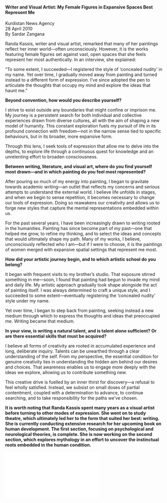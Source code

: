 <h4>Writer and Visual Artist: My Female Figures in Expansive Spaces Best Represent Me</h4>

Kurdistan News Agency  
28 April 2010  
By Sardar Zangana  

Randa Kassis, writer and visual artist, remarked that many of her paintings reflect her inner world—often unconsciously. However, it is the works featuring female figures set against vast, open spaces that she feels represent her most authentically. In an interview, she explained:

“To some extent, I succeeded—I registered the style of ‘concealed nudity’ in my name. Yet over time, I gradually moved away from painting and turned instead to a different form of expression. I’ve since adopted the pen to articulate the thoughts that occupy my mind and explore the ideas that haunt me.”

**Beyond convention, how would you describe yourself?**

I strive to exist outside any boundaries that might confine or imprison me. My journey is a persistent search for both individual and collective experiences drawn from diverse cultures, all with the aim of shaping a new model of humanity. This constant exploration fuels my pursuit of life in its profound connection with freedom—not in the narrow sense tied to specific behaviours, but in its broader, more expansive form.

Through this lens, I seek tools of expression that allow me to delve into the depths, to explore life through a continuous quest for knowledge and an unrelenting effort to broaden consciousness.

**Between writing, literature, and visual art, where do you find yourself most drawn—and in which painting do you feel most represented?**

After pouring so much of my energy into painting, I began to gravitate towards academic writing—an outlet that reflects my concerns and serious attempts to understand the external world. I believe life unfolds in stages, and when we begin to sense repetition, it becomes necessary to change our tools of expression. Doing so reawakens our creativity and allows us to forge new styles that capture the mental representations embedded within us.

For the past several years, I have been increasingly drawn to writing rooted in the humanities. Painting has since become part of my past—one that helped me grow, to refine my thinking, and to select the ideas and concepts that would ultimately shape my path. Many of my works, I believe, unconsciously reflected who I am—but if I were to choose, it is the paintings of women merged with expansive spatial settings that represent me most.

**How did your artistic journey begin, and to which artistic school do you belong?**

It began with frequent visits to my brother’s studio. That exposure stirred something in me—soon, I found that painting had begun to invade my mind and daily life. My artistic approach gradually took shape alongside the act of painting itself. I was always determined to craft a unique style, and I succeeded to some extent—eventually registering the ‘concealed nudity’ style under my name.

Yet over time, I began to step back from painting, seeking instead a new medium through which to express the thoughts and ideas that preoccupied me. Writing became that medium.

**In your view, is writing a natural talent, and is talent alone sufficient? Or are there essential skills that must be acquired?**

I believe all forms of creativity are rooted in accumulated experience and long, deliberate inquiry. Talents can be unearthed through a clear understanding of the self. From my perspective, the essential condition for genuine creativity lies in understanding the hidden aim behind our desires and choices. That awareness enables us to engage more deeply with the ideas we explore, allowing us to contribute something new.

This creative drive is fuelled by an inner thirst for discovery—a refusal to feel wholly satisfied. Instead, we subsist on small doses of partial contentment, coupled with a determination to advance, to continue searching, and to take responsibility for the paths we’ve chosen.

**It is worth noting that Randa Kassis spent many years as a visual artist before turning to other modes of expression. She went on to study theatre, which ultimately led her to the form that suited her best: writing. She is currently conducting extensive research for her upcoming book on human development. The first section, focusing on psychological and neurological theories, is complete. She is now working on the second section, which explores mythology in an effort to uncover the instinctual roots embedded in the human condition.**

![](23.pdf)
<p></p>


